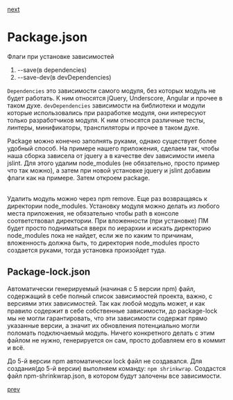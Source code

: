 <a href="05.md">next</a>

<h1>Package.json</h1>

<div>
Флаги при установке зависимостей

<ol>
<li>
--save(в dependencies)
</li>
<li>
--save-dev(в devDependencies)
</li>
</ol>
</div>

<div>
<code>Dependencies</code> это зависимости самого модуля, без которых модуль не будет работать.
К ним относятся jQuery, Underscore, Angular и прочее в таком духе.
<code>devDependencies</code> зависимости на библиотеки и модули которые использовались при разработке модуля, они интересуют только разработчиков модуля.
К ним относятся различные тесты, линтеры, минификаторы, транспиляторы и прочее в таком духе.

<br/>

Package можно конечно заполнять руками, однако существует более удобный способ.
На примере нашего приложения, сделаем так, чтобы наша сборка зависела от jquery а в качестве dev зависимости имела jslint.
Для этого удалим node_modules (не обязательно, просто пример что так можно), а затем при новой установке jquery и jslint добавим флаги как на примере.
Затем откроем package.
</div>

<br/>

<div>
Удалить модуль можно через npm remove.
Еще раз возвращаясь к директории node_modules.
Установку модуля можно делать из любого места приложения, не обязательно чтобы path в консоле соответствовал директории.
При вложенности (при установке) ПМ будет просто подниматься вверх по иерархии и искать директорию node_modules пока не найдет,
если же по каким то причинам, вложенность должна быть, то директория node_modules просто создается руками, тогда установка произойдет туда.
</div>


<div>
<h2>
Package-lock.json
</h2>
Автоматически генерируемый (начиная с 5 версии npm) файл, содержащий в себе полный список зависимостей проекта, важно, с версиями этих зависимостей.
Так как любой модуль может, и как правило содержит в себе собственные зависимости,
до package-lock мы не могли гарантировать, что эти зависимости содержат прямо указанные версии,
а значит их обновления потенциально могли поломать подключаемый модуль. Ничего конкретного делать с этим файлом не нужно,
генерируется он сам, просто добавляем его в коммит и всё.

<br/>

До 5-й версии npm автоматически lock файл не создавался. Для создания(до 5-й версии) выполняем команду: <code>npm shrinkwrap</code>.
Создастся файл npm-shrinkwrap.json, в котором будут залочены все зависимости.
</div>

<a href="03.md">prev</a>

